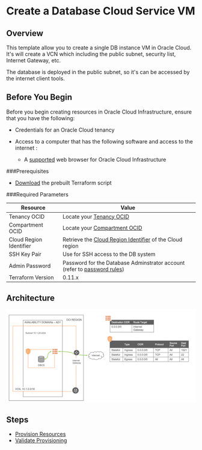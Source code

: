 # Create a Database Cloud Service VM

## Overview

This template allow you to create a single DB instance VM in Oracle Cloud. It's will create a VCN which including the public subnet, security list, Internet Gateway, etc.

The database is deployed in the public subnet, so it's can be accessed by the internet client tools.



## Before You Begin

Before you begin creating resources in Oracle Cloud Infrastructure, ensure that you have the following:

* Credentials for an Oracle Cloud tenancy

* Access to a computer that has the following software and access to the internet :

  * A [supported](https://docs.oracle.com/en/cloud/get-started/subscriptions-cloud/csgsg/web-browser-requirements.html) web browser for Oracle Cloud Infrastructure

###Prerequisites

* [Download](./scripts/terraform/resmgr/vcn-dbcsvm.zip) the prebuilt Terraform script



###Required Parameters

| Resource                | Value                                                        |
| ----------------------- | ------------------------------------------------------------ |
| Tenancy OCID            | Locate your [Tenancy OCID](https://docs.cloud.oracle.com/en-us/iaas/Content/General/Concepts/identifiers.htm) |
| Compartment OCID        | Locate your [Compartment OCID](https://docs.cloud.oracle.com/en-us/iaas/Content/General/Concepts/identifiers.htm) |
| Cloud Region Identifier | Retrieve the [Cloud Region Identifier](https://docs.cloud.oracle.com/en-us/iaas/Content/General/Concepts/regions.htm) of the Cloud region |
| SSH Key Pair            | Use for SSH access to the DB system                          |
| Admin Password          | Password for the Database Adminstrator account (refer to [password rules](https://docs.cloud.oracle.com/en-us/iaas/Content/Database/Tasks/creatingDBsystem.htm)) |
| Terraform Version       | 0.11.x                                                       |



## Architecture

![image-20200302130240415](img/image-20200302130240415.png)

## Steps

- [Provision Resources](?lab=provision-resources)
- [Validate Provisioning](?lab=validate-provisioning)